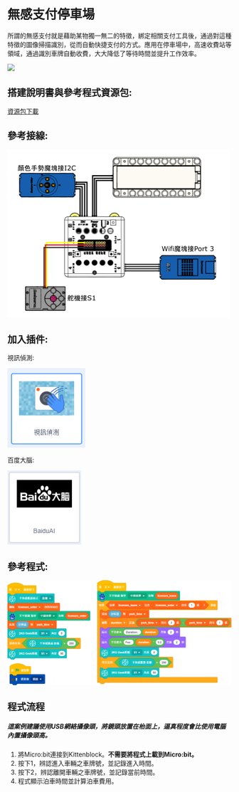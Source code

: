 # 無感支付停車場

所謂的無感支付就是藉助某物獨一無二的特徵，綁定相關支付工具後，通過對這種特徵的圖像掃描識別，從而自動快捷支付的方式。應用在停車場中，高速收費站等領域，通過識別車牌自動收費，大大降低了等待時間並提升工作效率。

![](./images/ex1.png)

## 搭建說明書與參考程式資源包:

[資源包下載](http://bit.ly/AIOTKit_SH_ResourcsePack)

## 參考接線:

![](./images/parking_wire.png)

## 加入插件:

視訊偵測:

![](./images/video.png)

百度大腦:

![](./images/baidu.png)

## 參考程式:

![](./images/parking_code_1.87.png)

## 程式流程

##### 這案例建議使用USB網絡攝像頭，將鏡頭放置在枱面上，逼真程度會比使用電腦內置攝像頭高。

1. 將Micro:bit連接到Kittenblock。**不需要將程式上載到Micro:bit。**
1. 按下1，辨認進入車輛之車牌號，並記錄進入時間。
2. 按下2，辨認離開車輛之車牌號，並記錄當前時間。
3. 程式顯示泊車時間並計算泊車費用。